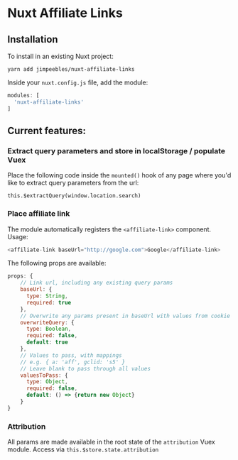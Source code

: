 # Nuxt Affiliate Links

## Installation
To install in an existing Nuxt project:
```
yarn add jimpeebles/nuxt-affiliate-links
```

Inside your `nuxt.config.js` file, add the module:
```js
modules: [
  'nuxt-affiliate-links'
]
```

## Current features:

### Extract query parameters and store in localStorage / populate Vuex
Place the following code inside the `mounted()` hook of any page where you'd like to extract query parameters from the url:
```
this.$extractQuery(window.location.search)
```

### Place affiliate link
The module automatically registers the `<affiliate-link>` component. Usage:
```js
<affiliate-link baseUrl="http://google.com">Google</affiliate-link>
```

The following props are available:
```js
props: {
    // Link url, including any existing query params
    baseUrl: {
      type: String,
      required: true
    },
    // Overwrite any params present in baseUrl with values from cookie
    overwriteQuery: {
      type: Boolean,
      required: false,
      default: true
    },
    // Values to pass, with mappings
    // e.g. { a: 'aff', gclid: 's5' }
    // Leave blank to pass through all values
    valuesToPass: {
      type: Object,
      required: false,
      default: () => {return new Object}
    }
}
```

### Attribution
All params are made available in the root state of the `attribution` Vuex module. Access via `this.$store.state.attribution`
